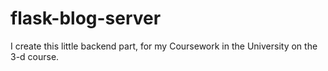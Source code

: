 # flask-blog-server
I create this little backend part, for my Coursework in the University on the 3-d course.
